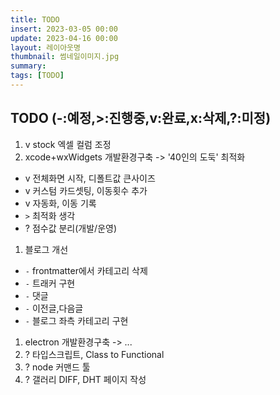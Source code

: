 ```yaml
---
title: TODO
insert: 2023-03-05 00:00
update: 2023-04-16 00:00
layout: 레이아웃명
thumbnail: 썸네일이미지.jpg
summary: 
tags: [TODO]
---
```


## TODO (-:예정,>:진행중,v:완료,x:삭제,?:미정)
1. v stock 엑셀 컬럼 조정
1. xcode+wxWidgets 개발환경구축 -> '40인의 도둑' 최적화
- v 전체화면 시작, 디폴트값 큰사이즈
- v 커스텀 카드셋팅, 이동횟수 추가
- v 자동화, 이동 기록
- ```>``` 최적화 생각
- ? 점수값 분리(개발/운영)
1. 블로그 개선
- ```-``` frontmatter에서 카테고리 삭제
- ```-``` 트래커 구현
- ```-``` 댓글
- ```-``` 이전글,다음글
- ```-``` 블로그 좌측 카테고리 구현
1. electron 개발환경구축 -> ...
1. ? 타입스크립트, Class to Functional
1. ? node 커맨드 툴
1. ? 갤러리 DIFF, DHT 페이지 작성